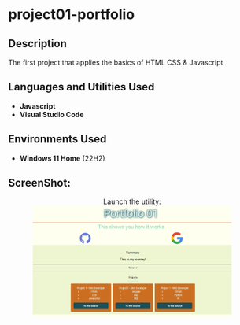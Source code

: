<h1>project01-portfolio</h1>

<h2>Description</h2>
The first project that applies the basics of HTML CSS & Javascript
<br />


<h2>Languages and Utilities Used</h2>

- <b>Javascript</b> 
- <b>Visual Studio Code</b>

<h2>Environments Used </h2>

- <b>Windows 11 Home</b> (22H2)

<h2>ScreenShot:</h2>

<p align="center">
Launch the utility: <br/>
<img src="https://github.com/bestcoolestp/project01-portfolio/blob/main/src/assets/images/portfolio01.png" height="80%" width="80%" alt="Disk Sanitization Steps"/>
<br />
</p>

<!--
 ```diff
- text in red
+ text in green
! text in orange
# text in gray
@@ text in purple (and bold)@@
```
--!>
